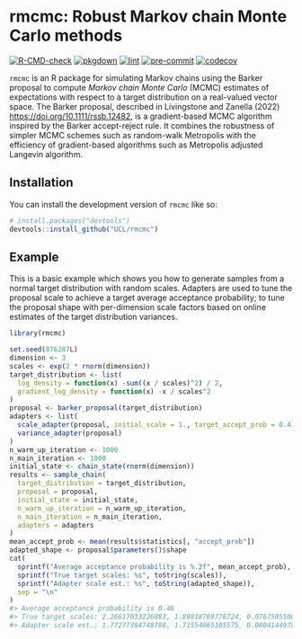 
<!-- README.md is generated from README.Rmd. Please edit that file -->

# rmcmc: Robust Markov chain Monte Carlo methods

<!-- badges: start -->

[![R-CMD-check](https://github.com/UCL/rmcmc/actions/workflows/R-CMD-check.yaml/badge.svg)](https://github.com/UCL/rmcmc/actions/workflows/R-CMD-check.yaml)
[![pkgdown](https://github.com/UCL/rmcmc/actions/workflows/pkgdown.yaml/badge.svg)](https://github.com/UCL/rmcmc/actions/workflows/pkgdown.yaml)
[![lint](https://github.com/UCL/rmcmc/actions/workflows/lint.yaml/badge.svg)](https://github.com/UCL/rmcmc/actions/workflows/lint.yaml)
[![pre-commit](https://github.com/UCL/rmcmc/actions/workflows/pre-commit.yaml/badge.svg)](https://github.com/UCL/rmcmc/actions/workflows/pre-commit.yaml)
[![codecov](https://codecov.io/github/UCL/rmcmc/graph/badge.svg?token=PL8557fpgT)](https://codecov.io/github/UCL/rmcmc)
<!-- badges: end -->

`rmcmc` is an R package for simulating Markov chains using the Barker
proposal to compute *Markov chain Monte Carlo* (MCMC) estimates of
expectations with respect to a target distribution on a real-valued
vector space. The Barker proposal, described in Livingstone and Zanella
(2022) <https://doi.org/10.1111/rssb.12482>, is a gradient-based MCMC
algorithm inspired by the Barker accept-reject rule. It combines the
robustness of simpler MCMC schemes such as random-walk Metropolis with
the efficiency of gradient-based algorithms such as Metropolis adjusted
Langevin algorithm.

## Installation

You can install the development version of `rmcmc` like so:

``` r
# install.packages("devtools")
devtools::install_github("UCL/rmcmc")
```

## Example

This is a basic example which shows you how to generate samples from a
normal target distribution with random scales. Adapters are used to tune
the proposal scale to achieve a target average acceptance probability;
to tune the proposal shape with per-dimension scale factors based on
online estimates of the target distribution variances.

``` r
library(rmcmc)

set.seed(876287L)
dimension <- 3
scales <- exp(2 * rnorm(dimension))
target_distribution <- list(
  log_density = function(x) -sum((x / scales)^2) / 2,
  gradient_log_density = function(x) -x / scales^2
)
proposal <- barker_proposal(target_distribution)
adapters <- list(
  scale_adapter(proposal, initial_scale = 1., target_accept_prob = 0.4),
  variance_adapter(proposal)
)
n_warm_up_iteration <- 1000
n_main_iteration <- 1000
initial_state <- chain_state(rnorm(dimension))
results <- sample_chain(
  target_distribution = target_distribution,
  proposal = proposal,
  initial_state = initial_state,
  n_warm_up_iteration = n_warm_up_iteration,
  n_main_iteration = n_main_iteration,
  adapters = adapters
)
mean_accept_prob <- mean(results$statistics[, "accept_prob"])
adapted_shape <- proposal$parameters()$shape
cat(
  sprintf("Average acceptance probability is %.2f", mean_accept_prob),
  sprintf("True target scales: %s", toString(scales)),
  sprintf("Adapter scale est.: %s", toString(adapted_shape)),
  sep = "\n"
)
#> Average acceptance probability is 0.46
#> True target scales: 2.26617033226883, 1.89818769776724, 0.0767505506297473
#> Adapter scale est.: 1.77277384748788, 1.71554065105575, 0.0804144979270686
```
